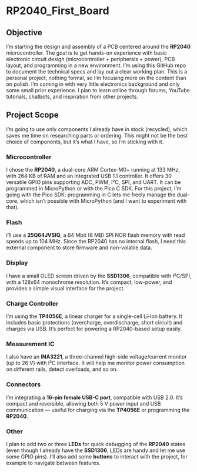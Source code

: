# RP2040_First_Board

## Objective

I’m starting the design and assembly of a PCB centered around the **RP2040** microcontroller. The goal is to get hands-on experience with basic electronic circuit design (microcontroller + peripherals + power), PCB layout, and programming in a new environment. I’m using this GitHub repo to document the technical specs and lay out a clear working plan. This is a personal project, nothing formal, so I’m focusing more on the content than on polish. I’m coming in with very little electronics background and only some small prior experience. I plan to learn online through forums, YouTube tutorials, chatbots, and inspiration from other projects.

## Project Scope

I’m going to use only components I already have in stock (recycled), which saves me time on researching parts or ordering. This might not be the best choice of components, but it’s what I have, so I’m sticking with it.

### Microcontroller

I chose the **RP2040**, a dual-core ARM Cortex-M0+ running at 133 MHz, with 264 KB of RAM and an integrated USB 1.1 controller. It offers 30 versatile GPIO pins supporting ADC, PWM, I²C, SPI, and UART. It can be programmed in MicroPython or with the Pico C SDK. For this project, I’m going with the Pico SDK: programming in C lets me freely manage the dual-core, which isn’t possible with MicroPython (and I want to experiment with that).

### Flash

I’ll use a **25Q64JVSIQ**, a 64 Mbit (8 MB) SPI NOR flash memory with read speeds up to 104 MHz. Since the RP2040 has no internal flash, I need this external component to store firmware and non-volatile data.

### Display

I have a small OLED screen driven by the **SSD1306**, compatible with I²C/SPI, with a 128x64 monochrome resolution. It’s compact, low-power, and provides a simple visual interface for the project.

### Charge Controller

I’m using the **TP4056E**, a linear charger for a single-cell Li-Ion battery. It includes basic protections (overcharge, overdischarge, short circuit) and charges via USB. It’s perfect for powering a RP2040-based setup easily.

### Measurement IC

I also have an **INA3221**, a three-channel high-side voltage/current monitor (up to 26 V) with I²C interface. It will help me monitor power consumption on different rails, detect overloads, and so on.

### Connectors

I’m integrating a **16-pin female USB-C port**, compatible with USB 2.0. It’s compact and reversible, allowing both 5 V power input and USB communication — useful for charging via the **TP4056E** or programming the **RP2040**.

### Other

I plan to add two or three **LEDs** for quick debugging of the **RP2040** states (even though I already have the **SSD1306**, LEDs are handy and let me use some GPIO pins). I’ll also add some **buttons** to interact with the project, for example to navigate between features.
